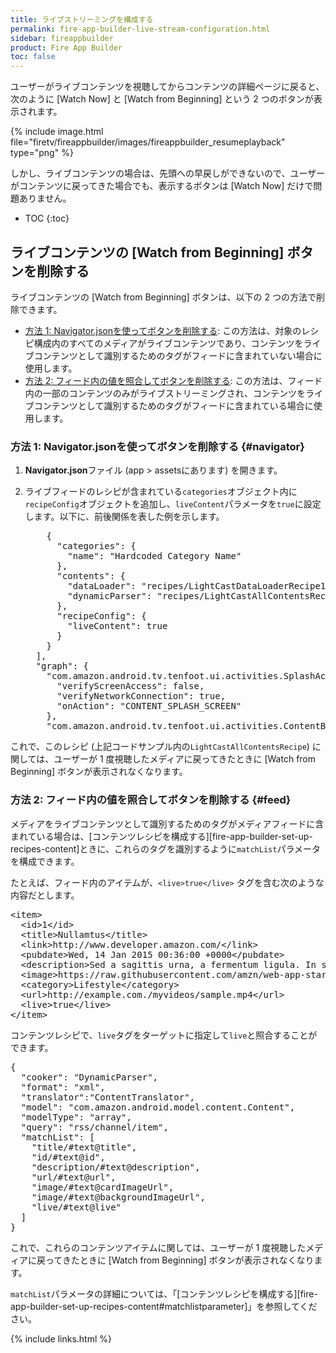 ```yaml
---
title: ライブストリーミングを構成する
permalink: fire-app-builder-live-stream-configuration.html
sidebar: fireappbuilder
product: Fire App Builder
toc: false
---
```


ユーザーがライブコンテンツを視聴してからコンテンツの詳細ページに戻ると、次のように [Watch Now] と [Watch from Beginning] という 2 つのボタンが表示されます。

{% include image.html file="firetv/fireappbuilder/images/fireappbuilder_resumeplayback" type="png" %}

しかし、ライブコンテンツの場合は、先頭への早戻しができないので、ユーザーがコンテンツに戻ってきた場合でも、表示するボタンは [Watch Now] だけで問題ありません。

* TOC
{:toc}

## ライブコンテンツの [Watch from Beginning] ボタンを削除する

ライブコンテンツの [Watch from Beginning] ボタンは、以下の 2 つの方法で削除できます。

*  [方法 1: Navigator.jsonを使ってボタンを削除する](#navigator): この方法は、対象のレシピ構成内のすべてのメディアがライブコンテンツであり、コンテンツをライブコンテンツとして識別するためのタグがフィードに含まれていない場合に使用します。
*  [方法 2: フィード内の値を照合してボタンを削除する](#feed): この方法は、フィード内の一部のコンテンツのみがライブストリーミングされ、コンテンツをライブコンテンツとして識別するためのタグがフィードに含まれている場合に使用します。

### 方法 1: Navigator.jsonを使ってボタンを削除する {#navigator}

1.  **Navigator.json**ファイル (app > assetsにあります) を開きます。
2.  ライブフィードのレシピが含まれている`categories`オブジェクト内に`recipeConfig`オブジェクトを追加し、`liveContent`パラメータを`true`に設定します。以下に、前後関係を表した例を示します。
    
    <pre>
        {
          "categories": {
            "name": "Hardcoded Category Name"
          },
          "contents": {
            "dataLoader": "recipes/LightCastDataLoaderRecipe1.json",
            "dynamicParser": "recipes/LightCastAllContentsRecipe.json"
          },
          <span class="red">"recipeConfig": {
            "liveContent": true
          }</span>
        }
      ],
      "graph": {
        "com.amazon.android.tv.tenfoot.ui.activities.SplashActivity": {
          "verifyScreenAccess": false,
          "verifyNetworkConnection": true,
          "onAction": "CONTENT_SPLASH_SCREEN"
        },
        "com.amazon.android.tv.tenfoot.ui.activities.ContentBrowseActivity": {
    </pre>

これで、このレシピ (上記コードサンプル内の`LightCastAllContentsRecipe`) に関しては、ユーザーが 1 度視聴したメディアに戻ってきたときに [Watch from Beginning] ボタンが表示されなくなります。

### 方法 2: フィード内の値を照合してボタンを削除する {#feed}

メディアをライブコンテンツとして識別するためのタグがメディアフィードに含まれている場合は、[コンテンツレシピを構成する][fire-app-builder-set-up-recipes-content]ときに、これらのタグを識別するように`matchList`パラメータを構成できます。 

たとえば、フィード内のアイテムが、`<live>true</live>` タグを含む次のような内容だとします。

<pre>
&lt;item&gt;
  &lt;id&gt;1&lt;/id&gt;
  &lt;title&gt;Nullamtus&lt;/title&gt;
  &lt;link&gt;http://www.developer.amazon.com/&lt;/link&gt;
  &lt;pubdate&gt;Wed, 14 Jan 2015 00:36:00 +0000&lt;/pubdate&gt;
  &lt;description&gt;Sed a sagittis urna, a fermentum ligula. In sagittis sagittis libero, ut tincidunt sapien egestas.&lt;/description&gt;
  &lt;image&gt;https://raw.githubusercontent.com/amzn/web-app-starter-kit-for-fire-tv/master/src/common/assets/images/l1.jpg&lt;/image&gt;
  &lt;category&gt;Lifestyle&lt;/category&gt;
  &lt;url&gt;http://example.com./myvideos/sample.mp4&lt;/url&gt;
  <span class="red">&lt;live&gt;true&lt;/live&gt;</span>
&lt;/item&gt;
</pre>

コンテンツレシピで、`live`タグをターゲットに指定して`live`と照合することができます。

<pre>
{
  "cooker": "DynamicParser",
  "format": "xml",
  "translator":"ContentTranslator",
  "model": "com.amazon.android.model.content.Content",
  "modelType": "array",
  "query": "rss/channel/item",
  "matchList": [
    "title/#text@title",
    "id/#text@id",
    "description/#text@description",
    "url/#text@url",
    "image/#text@cardImageUrl",
    "image/#text@backgroundImageUrl",
    <span class="red">"live/#text@live"</span>
  ]
}
</pre>

これで、これらのコンテンツアイテムに関しては、ユーザーが 1 度視聴したメディアに戻ってきたときに [Watch from Beginning] ボタンが表示されなくなります。

`matchList`パラメータの詳細については、「[コンテンツレシピを構成する][fire-app-builder-set-up-recipes-content#matchlistparameter]」を参照してください。

{% include links.html %}